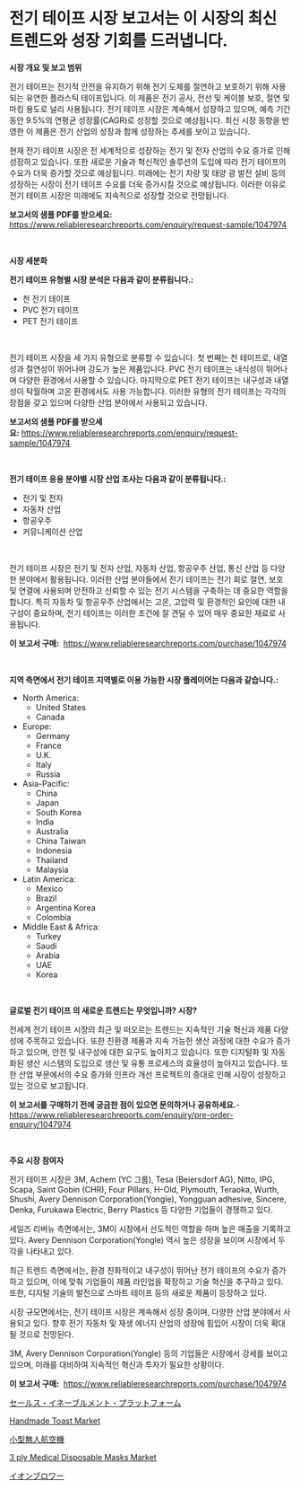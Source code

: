 <p><h1>전기 테이프 시장 보고서는 이 시장의 최신 트렌드와 성장 기회를 드러냅니다.</h1></p><p><strong>시장 개요 및 보고 범위</strong></p>
<p><p>전기 테이프는 전기적 안전을 유지하기 위해 전기 도체를 절연하고 보호하기 위해 사용되는 유연한 플라스틱 테이프입니다. 이 제품은 전기 공사, 전선 및 케이블 보호, 절연 및 마킹 용도로 널리 사용됩니다. 전기 테이프 시장은 계속해서 성장하고 있으며, 예측 기간 동안 9.5%의 연평균 성장률(CAGR)로 성장할 것으로 예상됩니다. 최신 시장 동향을 반영한 이 제품은 전기 산업의 성장과 함께 성장하는 추세를 보이고 있습니다. </p><p>현재 전기 테이프 시장은 전 세계적으로 성장하는 전기 및 전자 산업의 수요 증가로 인해 성장하고 있습니다. 또한 새로운 기술과 혁신적인 솔루션의 도입에 따라 전기 테이프의 수요가 더욱 증가할 것으로 예상됩니다. 미래에는 전기 차량 및 태양 광 발전 설비 등의 성장하는 시장이 전기 테이프 수요를 더욱 증가시킬 것으로 예상됩니다. 이러한 이유로 전기 테이프 시장은 미래에도 지속적으로 성장할 것으로 전망됩니다.</p></p>
<p><strong>보고서의 샘플 PDF를 받으세요:</strong> <a href="https://www.reliableresearchreports.com/enquiry/request-sample/1047974">https://www.reliableresearchreports.com/enquiry/request-sample/1047974</a></p>
<p>&nbsp;</p>
<p><strong>시장 세분화</strong></p>
<p><strong>전기 테이프 유형별 시장 분석은 다음과 같이 분류됩니다.:</strong></p>
<p><ul><li>천 전기 테이프</li><li>PVC 전기 테이프</li><li>PET 전기 테이프</li></ul></p>
<p>&nbsp;</p>
<p><p>전기 테이프 시장을 세 가지 유형으로 분류할 수 있습니다. 첫 번째는 천 테이프로, 내열성과 절연성이 뛰어나며 강도가 높은 제품입니다. PVC 전기 테이프는 내식성이 뛰어나며 다양한 환경에서 사용할 수 있습니다. 마지막으로 PET 전기 테이프는 내구성과 내열성이 탁월하며 고온 환경에서도 사용 가능합니다. 이러한 유형의 전기 테이프는 각각의 장점을 갖고 있으며 다양한 산업 분야에서 사용되고 있습니다.</p></p>
<p><strong>보고서의 샘플 PDF를 받으세요:</strong>&nbsp;<a href="https://www.reliableresearchreports.com/enquiry/request-sample/1047974">https://www.reliableresearchreports.com/enquiry/request-sample/1047974</a></p>
<p>&nbsp;</p>
<p><strong> 전기 테이프 응용 분야별 시장 산업 조사는 다음과 같이 분류됩니다.:</strong></p>
<p><ul><li>전기 및 전자</li><li>자동차 산업</li><li>항공우주</li><li>커뮤니케이션 산업</li></ul></p>
<p>&nbsp;</p>
<p><p>전기 테이프 시장은 전기 및 전자 산업, 자동차 산업, 항공우주 산업, 통신 산업 등 다양한 분야에서 활용됩니다. 이러한 산업 분야들에서 전기 테이프는 전기 회로 절연, 보호 및 연결에 사용되며 안전하고 신뢰할 수 있는 전기 시스템을 구축하는 데 중요한 역할을 합니다. 특히 자동차 및 항공우주 산업에서는 고온, 고압력 및 환경적인 요인에 대한 내구성이 중요하며, 전기 테이프는 이러한 조건에 잘 견딜 수 있어 매우 중요한 재료로 사용됩니다.</p></p>
<p><strong>이 보고서 구매:</strong>&nbsp; <a href="https://www.reliableresearchreports.com/purchase/1047974">https://www.reliableresearchreports.com/purchase/1047974</a></p>
<p>&nbsp;</p>
<p><strong>지역 측면에서 전기 테이프 지역별로 이용 가능한 시장 플레이어는 다음과 같습니다.:</strong></p>
<p><ul>
    <li>
        North America:
        <ul>
            <li>United States</li>
            <li>Canada</li>
        </ul>
    </li>
    <li>
        Europe:
        <ul>
            <li>Germany</li>
            <li>France</li>
            <li>U.K.</li>
            <li>Italy</li>
            <li>Russia</li>
        </ul>
    </li>
    <li>
        Asia-Pacific:
        <ul>
            <li>China</li>
            <li>Japan</li>
            <li>South Korea</li>
            <li>India</li>
            <li>Australia</li>
            <li>China Taiwan</li>
            <li>Indonesia</li>
            <li>Thailand</li>
            <li>Malaysia</li>
        </ul>
    </li>
    <li>
        Latin America:
        <ul>
            <li>Mexico</li>
            <li>Brazil</li>
            <li>Argentina Korea</li>
            <li>Colombia</li>
        </ul>
    </li>
    <li>
        Middle East & Africa:
        <ul>
            <li>Turkey</li>
            <li>Saudi</li>
            <li>Arabia</li>
            <li>UAE</li>
            <li>Korea</li>
        </ul>
    </li>
    </ul></p>
<p>&nbsp;</p>
<p><strong>글로벌 전기 테이프 의 새로운 트렌드는 무엇입니까? 시장?</strong></p>
<p><p>전세계 전기 테이프 시장의 최근 및 떠오르는 트렌드는 지속적인 기술 혁신과 제품 다양성에 주목하고 있습니다. 또한 친환경 제품과 지속 가능한 생산 과정에 대한 수요가 증가하고 있으며, 안전 및 내구성에 대한 요구도 높아지고 있습니다. 또한 디지털화 및 자동화된 생산 시스템의 도입으로 생산 및 유통 프로세스의 효율성이 높아지고 있습니다. 또한 산업 부문에서의 수요 증가와 인프라 개선 프로젝트의 증대로 인해 시장이 성장하고 있는 것으로 보고됩니다.</p></p>
<p><strong>이 보고서를 구매하기 전에 궁금한 점이 있으면 문의하거나 공유하세요.</strong>- <a href="https://www.reliableresearchreports.com/enquiry/pre-order-enquiry/1047974">https://www.reliableresearchreports.com/enquiry/pre-order-enquiry/1047974</a></p>
<p>&nbsp;</p>
<p><strong>주요 시장 참여자</strong></p>
<p><p>전기 테이프 시장은 3M, Achem (YC 그룹), Tesa (Beiersdorf AG), Nitto, IPG, Scapa, Saint Gobin (CHR), Four Pillars, H-Old, Plymouth, Teraoka, Wurth, Shushi, Avery Dennison Corporation(Yongle), Yongguan adhesive, Sincere, Denka, Furukawa Electric, Berry Plastics 등 다양한 기업들이 경쟁하고 있다. </p><p>세일즈 리버뉴 측면에서는, 3M이 시장에서 선도적인 역할을 하며 높은 매출을 기록하고 있다. Avery Dennison Corporation(Yongle) 역시 높은 성장을 보이며 시장에서 두각을 나타내고 있다. </p><p>최근 트렌드 측면에서는, 환경 친화적이고 내구성이 뛰어난 전기 테이프의 수요가 증가하고 있으며, 이에 맞춰 기업들이 제품 라인업을 확장하고 기술 혁신을 추구하고 있다. 또한, 디지털 기술의 발전으로 스마트 테이프 등의 새로운 제품이 등장하고 있다. </p><p>시장 규모면에서는, 전기 테이프 시장은 계속해서 성장 중이며, 다양한 산업 분야에서 사용되고 있다. 향후 전기 자동차 및 재생 에너지 산업의 성장에 힘입어 시장이 더욱 확대될 것으로 전망된다.</p><p>3M, Avery Dennison Corporation(Yongle) 등의 기업들은 시장에서 강세를 보이고 있으며, 미래를 대비하여 지속적인 혁신과 투자가 필요한 상황이다.</p></p>
<p><strong>이 보고서 구매:</strong>&nbsp;&nbsp;<a href="https://www.reliableresearchreports.com/purchase/1047974">https://www.reliableresearchreports.com/purchase/1047974</a></p>
<p><p><a href="https://medium.com/@rodhoppe07/%E8%B2%A9%E5%A3%B2%E4%BF%83%E9%80%B2%E3%83%97%E3%83%A9%E3%83%83%E3%83%88%E3%83%95%E3%82%A9%E3%83%BC%E3%83%A0%E5%B8%82%E5%A0%B4%E3%81%AF-%E5%B8%82%E5%A0%B4%E3%82%B7%E3%82%A7%E3%82%A2-%E5%B8%82%E5%A0%B4%E3%83%88%E3%83%AC%E3%83%B3%E3%83%89-%E5%B8%82%E5%A0%B4%E6%88%90%E9%95%B7%E3%81%AB%E9%96%A2%E3%81%99%E3%82%8B%E6%83%85%E5%A0%B1%E3%82%92%E6%8F%90%E4%BE%9B%E3%81%97%E3%81%BE%E3%81%99-8e2985b476af">セールス・イネーブルメント・プラットフォーム</a></p><p><a href="https://view.publitas.com/reportprime-1/handmade-toast-market-challenges-opportunities-and-growth-drivers-and-major-market-players-forecasted-for-period-from-2024-2031/">Handmade Toast Market</a></p><p><a href="https://medium.com/@dm15982023/2024%E5%B9%B4%E3%81%8B%E3%82%892031%E5%B9%B4%E3%81%BE%E3%81%A7%E3%81%AE%E6%9C%9F%E9%96%93%E3%81%AB%E4%BA%88%E6%B8%AC%E3%81%95%E3%82%8C%E3%82%8B%E5%B0%8F%E5%9E%8Buav%E5%B8%82%E5%A0%B4%E5%88%86%E6%9E%90%E3%81%A8%E8%A6%8F%E6%A8%A1-ff35b8847fbf">小型無人航空機</a></p><p><a href="https://issuu.com/reportprime-2/docs/3-ply-medical-disposable-masks-market-size-2030.pp">3 ply Medical Disposable Masks Market</a></p><p><a href="https://github.com/bevdtkn4419963/Market-Research-Report-List-1/blob/main/1705837521.md">イオンブロワー</a></p></p>
